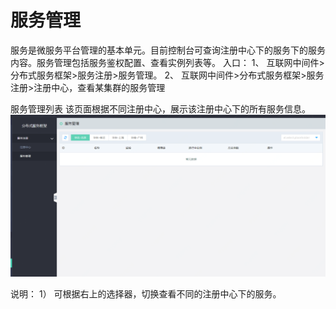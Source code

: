 #  服务管理

服务是微服务平台管理的基本单元。目前控制台可查询注册中心下的服务下的服务内容。服务管理包括服务鉴权配置、查看实例列表等。
入口：
1、	互联网中间件>分布式服务框架>服务注册>服务管理。
2、	互联网中间件>分布式服务框架>服务注册>注册中心，查看某集群的服务管理




服务管理列表
该页面根据不同注册中心，展示该注册中心下的所有服务信息。
  ![服务管理列表](../../../../../../image/Internet-Middleware/JD-Distributed-Service-Framework/zczx-fwgl.png)
 
说明：
1）	可根据右上的选择器，切换查看不同的注册中心下的服务。



